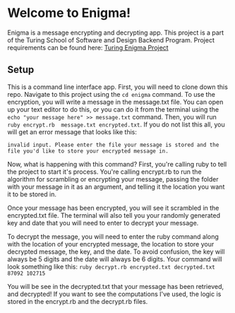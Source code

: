 # Welcome to Enigma! 

Enigma is a message encrypting and decrypting app. This project is a part of the Turing School of Software and Design Backend Program. Project requirements can be found here: [Turing Enigma Project](https://backend.turing.edu/module1/projects/enigma/index) 

## Setup 

This is a command line interface app. First, you will need to clone down this repo. Navigate to this project using the `cd enigma` command. To use the encryption, you will write a message in the message.txt file. You can open up your text editor to do this, or you can do it from the terminal using the `echo "your message here" >> message.txt` command. Then, you will run `ruby encrypt.rb  message.txt encrypted.txt`. If you do not list this all, you will get an error message that looks like this: 

`invalid input. Please enter the file your message is stored and the file you'd like to store your encrypted message in.`

Now, what is happening with this command? First, you're calling ruby to tell the project to start it's process. You're calling encrypt.rb to run the algorithm for scrambling or encrypting your message, passing the folder with your message in it as an argument, and telling it the location you want it to be stored in.

Once your message has been encrypted, you will see it scrambled in the encrypted.txt file. The terminal will also tell you your randomly generated key and date that you will need to enter to decrypt your message. 

To decrypt the message, you will need to enter the ruby command along with the location of your encrypted message, the location to store your decrypted message, the key, and the date. To avoid confusion, the key will always be 5 digits and the date will always be 6 digits. Your command will look something like this: `ruby decrypt.rb encrypted.txt decrypted.txt 87092 102715` 

You will be see in the decrypted.txt that your message has been retrieved, and decrypted! If you want to see the computations I've used, the logic is stored in the encrypt.rb and the decrypt.rb files. 
